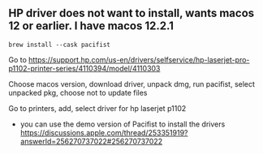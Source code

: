## HP driver does not want to install, wants macos 12 or earlier. I have macos 12.2.1

`brew install --cask pacifist`

Go to https://support.hp.com/us-en/drivers/selfservice/hp-laserjet-pro-p1102-printer-series/4110394/model/4110303

Choose macos version, download driver, unpack dmg, run pacifist, select unpacked pkg, choose not to update files

Go to printers, add, select driver for hp laserjet p1102

- you can use the demo version of Pacifist to install the drivers https://discussions.apple.com/thread/253351919?answerId=256270737022#256270737022
